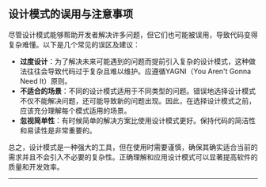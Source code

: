 ## **设计模式的误用与注意事项**

尽管设计模式能够帮助开发者解决许多问题，但它们也可能被误用，导致代码变得复杂难懂。以下是几个常见的误区及建议：

- **过度设计**：为了解决未来可能遇到的问题而提前引入复杂的设计模式，这种做法往往会导致代码过于复杂且难以维护。应遵循YAGNI（You Aren't Gonna Need It）原则。
- **不适合的场景**：不同的设计模式适用于不同类型的问题。错误地选择设计模式不仅不能解决问题，还可能导致新的问题出现。因此，在选择设计模式之前，应该充分理解每个模式适用的场景。
- **忽视简单性**：有时候简单的解决方案比使用设计模式更好。保持代码的简洁性和易读性是非常重要的。

总之，设计模式是一种强大的工具，但在使用时需要谨慎，确保其确实适合当前的需求并且不会引入不必要的复杂性。正确理解和应用设计模式可以显著提高软件的质量和开发效率。

---